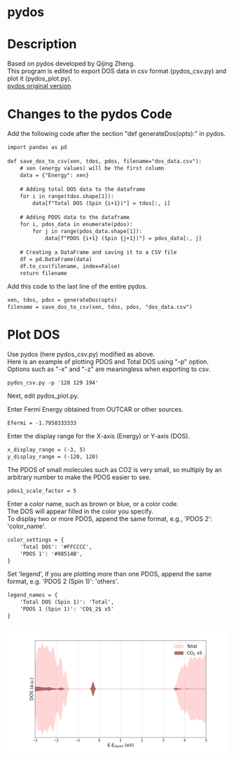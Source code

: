 # pydos

# Description
Based on pydos developed by Qijing Zheng.
<br>This program is edited to export DOS data in csv format (pydos_csv.py) and plot it (pydos_plot.py).
<br>[pydos original version](https://github.com/QijingZheng/pyband)

# Changes to the pydos Code

Add the following code after the section "def generateDos(opts):" in pydos.

```
import pandas as pd

def save_dos_to_csv(xen, tdos, pdos, filename="dos_data.csv"):
    # xen (energy values) will be the first column
    data = {"Energy": xen}

    # Adding total DOS data to the dataframe
    for i in range(tdos.shape[1]):
        data[f"Total DOS (Spin {i+1})"] = tdos[:, i]

    # Adding PDOS data to the dataframe
    for i, pdos_data in enumerate(pdos):
        for j in range(pdos_data.shape[1]):
            data[f"PDOS {i+1} (Spin {j+1})"] = pdos_data[:, j]

    # Creating a DataFrame and saving it to a CSV file
    df = pd.DataFrame(data)
    df.to_csv(filename, index=False)
    return filename
```
Add this code to the last line of the entire pydos.

```
xen, tdos, pdos = generateDos(opts)
filename = save_dos_to_csv(xen, tdos, pdos, "dos_data.csv")
```

# Plot DOS

Use pydos (here pydos_csv.py) modified as above.
<br>Here is an example of plotting PDOS and Total DOS using "-p" option.
<br>Options such as "-x" and "-z" are meaningless when exporting to csv.

```
pydos_csv.py -p '128 129 194'
```
Next, edit pydos_plot.py.

Enter Fermi Energy obtained from OUTCAR or other sources.
```
Efermi = -1.7958333333
```
Enter the display range for the X-axis (Energy) or Y-axis (DOS).

```
x_display_range = (-3, 5)
y_display_range = (-120, 120)
```
The PDOS of small molecules such as CO2 is very small, so multiply by an arbitrary number to make the PDOS easier to see.
```
pdos1_scale_factor = 5
```
Enter a color name, such as brown or blue, or a color code.
<br>The DOS will appear filled in the color you specify.
<br>To display two or more PDOS, append the same format, e.g., 'PDOS 2': 'color_name'.
```
color_settings = {
    'Total DOS': '#FFCCCC',
    'PDOS 1': '#98514B',
}
```
Set 'legend', if you are plotting more than one PDOS, append the same format, e.g. 'PDOS 2 (Spin 1)': 'others'.
```
legend_names = {
    'Total DOS (Spin 1)': 'Total',
    'PDOS 1 (Spin 1)': 'CO$_2$ x5'
}
```

![dos_example](Example/pdos.png)


